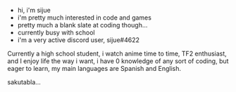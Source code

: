- hi, i'm sijue
- i'm pretty much interested in code and games
- pretty much a blank slate at coding though...
- currently busy with school
- i'm a very active discord user, sijue#4622

Currently a high school student, i watch anime time to time, TF2 enthusiast, and I enjoy life the way i want, i have 0 knowledge of any sort of coding, but eager to learn, my main languages are Spanish and English.

sakutabla...
<!---
sijue666/sijue666 is a ✨ special ✨ repository because its `README.md` (this file) appears on your GitHub profile.
You can click the Preview link to take a look at your changes.
--->

